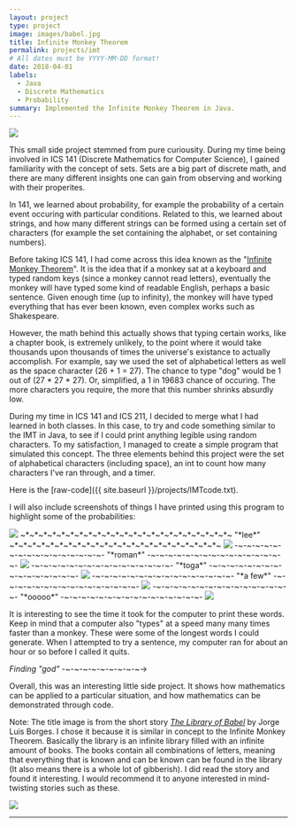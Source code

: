 ```yaml
---
layout: project
type: project
image: images/babel.jpg
title: Infinite Monkey Theorem
permalink: projects/imt
# All dates must be YYYY-MM-DD format!
date: 2018-04-01
labels:
  - Java
  - Discrete Mathematics
  - Probability
summary: Implemented the Infinite Monkey Theorem in Java.
---
```


<img class="ui medium right floated rounded image" src="../images/monkey.jpg">

This small side project stemmed from pure curiousity. During my time being involved in ICS 141 (Discrete Mathematics for Computer Science), I gained familiarity with the concept of sets. Sets are a big part of discrete math, and there are many different insights one can gain from observing and working with their properites. 

In 141, we learned about probability, for example the probability of a certain event occuring with particular conditions. Related to this, we learned about strings, and how many different strings can be formed using a certain set of characters (for example the set containing the alphabet, or set containing numbers). 

Before taking ICS 141, I had come across this idea known as the "[Infinite Monkey Theorem](https://en.wikipedia.org/wiki/Infinite_monkey_theorem)". It is the idea that if a monkey sat at a keyboard and typed random keys (since a monkey cannot read letters), eventually the monkey will have typed some kind of readable English, perhaps a basic sentence. Given enough time (up to infinity), the monkey will have typed everything that has ever been known, even complex works such as Shakespeare. 

However, the math behind this actually shows that typing certain works, like a chapter book, is extremely unlikely, to the point where it would take thousands upon thousands of times the universe's existance to actually accomplish. For example, say we used the set of alphabetical letters as well as the space character (26 + 1 = 27). The chance to type "dog" would be 1 out of (27 * 27 * 27). Or, simplified, a 1 in 19683 chance of occuring. The more characters you require, the more that this number shrinks absurdly low. 

During my time in ICS 141 and ICS 211, I decided to merge what I had learned in both classes. In this case, to try and code something similar to the IMT in Java, to see if I could print anything legible using random characters. To my satisfaction, I managed to create a simple program that simulated this concept. The three elements behind this project were the set of alphabetical characters (including space), an int to count how many characters I've ran through, and a timer.

Here is the [raw-code]({{ site.baseurl }}/projects/IMTcode.txt).

I will also include screenshots of things I have printed using this program to highlight some of the probabilities:


  <img class="ui image" src="../images/lee.png">
  ~*~*~*~*~*~*~*~*~*~*~*~*~*~*~*~*~*~*~*~*~*~*~*~ "*lee*" ~*~*~*~*~*~*~*~*~*~*~*~*~*~*~*~*~*~*~*~*~*~*~*~
  
  <img class="ui image" src="../images/roman.png">
  -~-~-~-~-~-~-~-~-~-~-~-~-~-~-~-~- "*roman*" -~-~-~-~-~-~-~-~-~-~-~-~-~-~-~-~-
  
  <img class="ui image" src="../images/toga.png">
  -~-~-~-~-~-~-~-~-~-~-~-~-~-~-~-~- "*toga*" -~-~-~-~-~-~-~-~-~-~-~-~-~-~-~-~-
  
  <img class="ui image" src="../images/a few.png">
  -~-~-~-~-~-~-~-~-~-~-~-~-~-~-~-~- "*a few*" -~-~-~-~-~-~-~-~-~-~-~-~-~-~-~-~-
  
  <img class="ui image" src="../images/ooooo.png">
  -~-~-~-~-~-~-~-~-~-~-~-~-~-~-~-~- "*ooooo*" -~-~-~-~-~-~-~-~-~-~-~-~-~-~-~-~-
  
  
<img class="ui medium right floated rounded image" src="../images/godsearch.gif">


It is interesting to see the time it took for the computer to print these words. Keep in mind that a computer also "types" at a speed many many times faster than a monkey. These were some of the longest words I could generate. When I attempted to try a sentence, my computer ran for about an hour or so before I called it quits. 

*Finding "god"* -~-~-~-~-~-~-~-~-~->

Overall, this was an interesting little side project. It shows how mathematics can be applied to a particular situation, and how mathematics can be demonstrated through code.

Note: The title image is from the short story *[The Library of Babel](https://maskofreason.files.wordpress.com/2011/02/the-library-of-babel-by-jorge-luis-borges.pdf)* by Jorge Luis Borges. I chose it because it is similar in concept to the Infinite Monkey Theorem. Basically the library is an infinite library filled with an infinite amount of books. The books contain all combinations of letters, meaning that everything that is known and can be known can be found in the library (It also means there is a whole lot of gibberish). I did read the story and found it interesting. I would recommend it to anyone interested in mind-twisting stories such as these.


<img class="ui floated rounded image" src="../images/library.jpg">
 

_____________________________________________________________________________________






